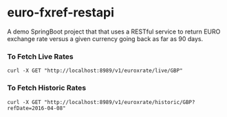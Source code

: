 # euro-fxref-restapi
A demo SpringBoot project that that uses a RESTful service to return EURO exchange rate versus a given currency going back as far as 90 days.

### To Fetch Live Rates
```
curl -X GET "http://localhost:8989/v1/euroxrate/live/GBP"
```

### To Fetch Historic Rates
```
curl -X GET "http://localhost:8989/v1/euroxrate/historic/GBP?refDate=2016-04-08"
```
